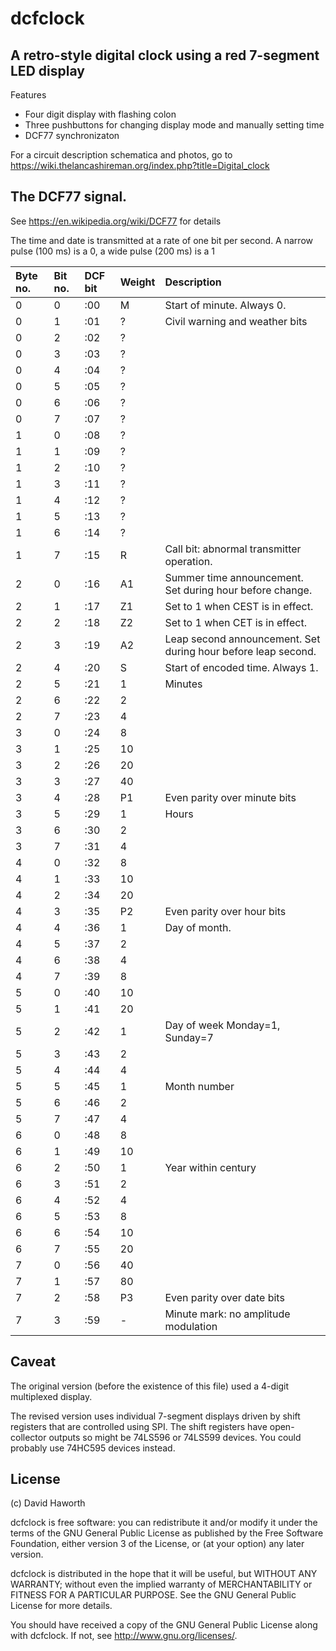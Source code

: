 # dcfclock

## A retro-style digital clock using a red 7-segment LED display

Features

* Four digit display with flashing colon
* Three pushbuttons for changing display mode and manually setting time
* DCF77 synchronizaton

For a circuit description schematica and photos, go to https://wiki.thelancashireman.org/index.php?title=Digital_clock

## The DCF77 signal.

See https://en.wikipedia.org/wiki/DCF77 for details

The time and date is transmitted at a rate of one bit per second. A narrow pulse (100 ms) is a 0,
a wide pulse (200 ms) is a 1

| Byte no. | Bit no. | DCF bit | Weight | Description                                                   |
|:---------|:--------|:--------|:-------|:--------------------------------------------------------------|
| 0        | 0       | :00     | M      | Start of minute. Always 0.                                    |
| 0        | 1       | :01     | ?      | Civil warning and weather bits                                |
| 0        | 2       | :02     | ?      |                                                               |
| 0        | 3       | :03     | ?      |                                                               |
| 0        | 4       | :04     | ?      |                                                               |
| 0        | 5       | :05     | ?      |                                                               |
| 0        | 6       | :06     | ?      |                                                               |
| 0        | 7       | :07     | ?      |                                                               |
| 1        | 0       | :08     | ?      |                                                               |
| 1        | 1       | :09     | ?      |                                                               |
| 1        | 2       | :10     | ?      |                                                               |
| 1        | 3       | :11     | ?      |                                                               |
| 1        | 4       | :12     | ?      |                                                               |
| 1        | 5       | :13     | ?      |                                                               |
| 1        | 6       | :14     | ?      |                                                               |
| 1        | 7       | :15     | R      | Call bit: abnormal transmitter operation.                     |
| 2        | 0       | :16     | A1     | Summer time announcement. Set during hour before change.      |
| 2        | 1       | :17     | Z1     | Set to 1 when CEST is in effect.                              |
| 2        | 2       | :18     | Z2     | Set to 1 when CET is in effect.                               |
| 2        | 3       | :19     | A2     | Leap second announcement. Set during hour before leap second. |
| 2        | 4       | :20     | S      | Start of encoded time. Always 1.                              |
| 2        | 5       | :21     | 1      | Minutes                                                       |
| 2        | 6       | :22     | 2      |                                                               |
| 2        | 7       | :23     | 4      |                                                               |
| 3        | 0       | :24     | 8      |                                                               |
| 3        | 1       | :25     | 10     |                                                               |
| 3        | 2       | :26     | 20     |                                                               |
| 3        | 3       | :27     | 40     |                                                               |
| 3        | 4       | :28     | P1     | Even parity over minute bits                                  |
| 3        | 5       | :29     | 1      | Hours                                                         |
| 3        | 6       | :30     | 2      |                                                               |
| 3        | 7       | :31     | 4      |                                                               |
| 4        | 0       | :32     | 8      |                                                               |
| 4        | 1       | :33     | 10     |                                                               |
| 4        | 2       | :34     | 20     |                                                               |
| 4        | 3       | :35     | P2     | Even parity over hour bits                                    |
| 4        | 4       | :36     | 1      | Day of month.                                                 |
| 4        | 5       | :37     | 2      |                                                               |
| 4        | 6       | :38     | 4      |                                                               |
| 4        | 7       | :39     | 8      |                                                               |
| 5        | 0       | :40     | 10     |                                                               |
| 5        | 1       | :41     | 20     |                                                               |
| 5        | 2       | :42     | 1      | Day of week Monday=1, Sunday=7                                |
| 5        | 3       | :43     | 2      |                                                               |
| 5        | 4       | :44     | 4      |                                                               |
| 5        | 5       | :45     | 1      | Month number                                                  |
| 5        | 6       | :46     | 2      |                                                               |
| 5        | 7       | :47     | 4      |                                                               |
| 6        | 0       | :48     | 8      |                                                               |
| 6        | 1       | :49     | 10     |                                                               |
| 6        | 2       | :50     | 1      | Year within century                                           |
| 6        | 3       | :51     | 2      |                                                               |
| 6        | 4       | :52     | 4      |                                                               |
| 6        | 5       | :53     | 8      |                                                               |
| 6        | 6       | :54     | 10     |                                                               |
| 6        | 7       | :55     | 20     |                                                               |
| 7        | 0       | :56     | 40     |                                                               |
| 7        | 1       | :57     | 80     |                                                               |
| 7        | 2       | :58     | P3     | Even parity over date bits                                    |
| 7        | 3       | :59     | -      | Minute mark: no amplitude modulation                          |

## Caveat

The original version (before the existence of this file) used a 4-digit multiplexed display.

The revised version uses individual 7-segment displays driven by shift registers that
are controlled using SPI. The shift registers have open-collector outputs so might be 74LS596 or 74LS599
devices. You could probably use 74HC595 devices instead.

## License

(c) David Haworth

dcfclock is free software: you can redistribute it and/or modify
it under the terms of the GNU General Public License as published by
the Free Software Foundation, either version 3 of the License, or
(at your option) any later version.

dcfclock is distributed in the hope that it will be useful,
but WITHOUT ANY WARRANTY; without even the implied warranty of
MERCHANTABILITY or FITNESS FOR A PARTICULAR PURPOSE.  See the
GNU General Public License for more details.

You should have received a copy of the GNU General Public License
along with dcfclock.  If not, see <http://www.gnu.org/licenses/>.
